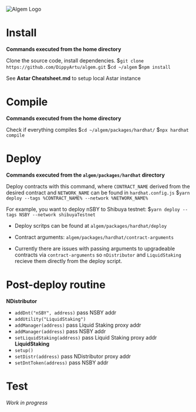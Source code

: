 ![Algem Logo](https://github.com/DippyArtu/algem/blob/main/pics/logo-alpha.png?raw=true)

# Install
**Commands executed from the home directory**

Clone the source code, install dependencies.
$```git clone https://github.com/DippyArtu/algem.git```
$```cd ~/algem```
$```npm install```

See **Astar Cheatsheet.md** to setup local Astar instance
# Compile
**Commands executed from the home directory**

Check if everything compiles
$```cd ~/algem/packages/hardhat/```
$```npx hardhat compile```

# Deploy
**Commands executed from the ```algem/packages/hardhat``` directory**

Deploy contracts with this command, where ```CONTRACT_NAME``` derived from the desired contract and ```NETWORK_NAME``` can be found in ```hardhat.config.js``` 
$```yarn deploy --tags %CONTRACT_NAME% --network %NETWORK_NAME%```

For example, you want to deploy nSBY to Shibuya testnet:
$```yarn deploy --tags NSBY --network shibuyaTestnet```

* Deploy scritps can be found at ```algem/packages/hardhat/deploy```
* Contract arguments: ```algem/packages/hardhat/contract-arguments```

* Currently there are issues with passing arguments to upgradeable contracts via ```contract-arguments``` so ```nDistributor``` and ```LiquidStaking``` recieve them directly from the deploy script.

# Post-deploy routine
**NDistributor**
* ```addDnt("nSBY", address)``` pass NSBY addr
* ```addUtility("LiquidStaking")```
* ```addManager(address)``` pass Liquid Staking proxy addr
* ```addManager(address)``` pass NSBY addr
* ```setLiquidStaking(address)``` pass Liquid Staking proxy addr
**LiquidStaking**
* ```setup()```
* ```setDistr(address)``` pass NDistributor proxy addr
* ```setDntToken(address)``` pass NSBY addr
# Test
*Work in progress*

